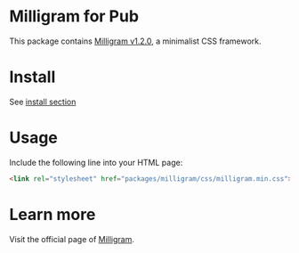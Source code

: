 # Milligram for Pub
This package contains [Milligram v1.2.0](https://github.com/milligram/milligram), a minimalist CSS framework.

# Install

See [install section](https://pub.dartlang.org/packages/milligram#installing)

# Usage

Include the following line into your HTML page:
```html
<link rel="stylesheet" href="packages/milligram/css/milligram.min.css">
```

# Learn more

Visit the official page of [Milligram](https://milligram.github.io/).
